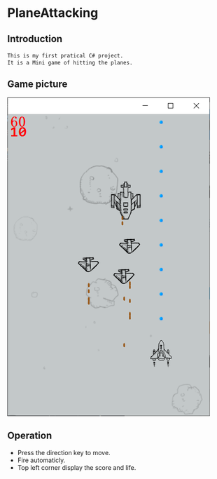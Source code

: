 # PlaneAttacking

## Introduction

	This is my first pratical C# project.	
	It is a Mini game of hitting the planes.

## Game picture

![Picture 1](https://github.com/Cefixime/PlaneAttacking/blob/master/PictureShot/20190315221435.png "shot")

## Operation

- Press the direction key to move.
- Fire automaticly.
- Top left corner display the score and life.

